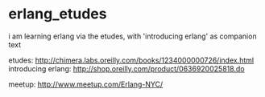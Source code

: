 erlang_etudes
=============

i am learning erlang via the etudes, with 'introducing erlang' as companion text

etudes: http://chimera.labs.oreilly.com/books/1234000000726/index.html
introducing erlang: http://shop.oreilly.com/product/0636920025818.do

meetup: http://www.meetup.com/Erlang-NYC/
